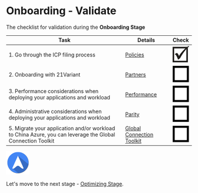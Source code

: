 <properties
	pageTitle="Global Customer Playbook onboarding-validate "
	description="Global Customer Playbook onboarding-validate"
	services="global-customer-playbook"
	documentationCenter=""
	authors="jtong"
	manager="edwinc"
	editor=""
	tags="global-customer-playbook"/>

<tags
	ms.service="migration-lifecycle-onboarding"
	ms.workload=""
	ms.tgt_pltfrm=""
	ms.devlang="na"
	ms.topic="article"
	ms.date="11/21/2016"
	wacn.date="11/21/2016"
	wacn.lang="en" 
	ms.author="jtong"/>

# Onboarding - Validate

The checklist for validation during the **Onboarding Stage**

Task | Details | Check
------------ | ------------ | ------------
1. Go through the ICP filing process | [Policies](/solutions/global-customer/onboardng/guidance/policies/) | ![d](../media/check-box.png)
2. Onboarding with 21Variant | [Partners](/solutions/global-customer/onboardng/guidance/partners/) | ![ud](../media/empty-box.png)
3. Performance considerations when deploying your applications and workload | [Performance](/solutions/global-customer/onboardng/guidance/performance/) | ![ud](../media/empty-box.png)
4. Administrative considerations when deploying your applications and workload | [Parity](/solutions/global-customer/onboardng/guidance/parity/) | ![ud](../media/empty-box.png)
5. Migrate your application and/or workload to China Azure, you can leverage the Global Connection Toolkit | [Global Connection Toolkit](/solutions/global-customer/migration-assistant) | ![ud](../media/empty-box.png)


![navigation](../media/navigation.png)

Let's move to the next stage - [Optimizing Stage](/solutions/global-customer/optimizing/validate/).

 

